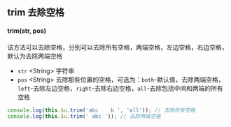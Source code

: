 ## trim 去除空格


#### trim(str, pos)

该方法可以去除空格，分别可以去除所有空格，两端空格，左边空格，右边空格，默认为去除两端空格

- `str` <String\> 字符串
- `pos` <String\> 去除那些位置的空格，可选为：`both`-默认值，去除两端空格，`left`-去除左边空格，`right`-去除右边空格，`all`-去除包括中间和两端的所有空格

```js
console.log(this.$u.trim('abc    b ', 'all')); // 去除所有空格
console.log(this.$u.trim(' abc '));	// 去除两端空格
```